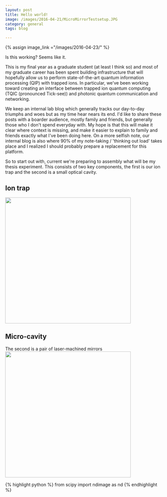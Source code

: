 ```yaml
---
layout: post
title: Hello world!
image: /images/2016-04-21/MicroMirrorTestsetup.JPG
category: general
tags: blog

---
```

{% assign image_link ="/images/2016-04-23/" %}

Is this working? Seems like it.

This is my final year as a graduate student (at least I think so) and most of my graduate career has been spent building infrastructure that will hopefully allow us to perform state-of-the-art quantum information processing (QIP) with trapped ions. In particular, we've been working toward creating an interface between trapped ion quantum computing (TQIC (pronounced Tick-see)) and photonic quantum communication and networking. 

We keep an internal lab blog which generally tracks our day-to-day triumphs and woes but as my time hear nears its end. I'd like to share these posts with a boarder audience, mostly family and friends, but generally those who I don't spend everyday with. My hope is that this will make it clear where context is missing, and make it easier to explain to family and friends exactly what I've been doing here. On a more selfish note, our internal blog is also where 90% of my note-taking / 'thinking out load' takes place and I realized I should probably prepare a replacement for this platform. 

So to start out with, current we're preparing to assembly what will be my thesis experiment. This consists of two key components, the first is our ion trap and the second is a small optical cavity.

<h2> Ion trap </h2>




<a href="{{image_link}}HOA2_Full.jpg"> 
<img src="{{image_link}}HOA2_Full.jpg" width="400px"/>
</a>



<h2> Micro-cavity</h2>
The second is a pair of laser-machined mirrors

<a href="{{image_link}}MicroMirrorTests.jpg">
<img src="{{image_link}}MicroMirrorTests.jpg" width="400px"/>
</a>



{% highlight python %}
    from scipy import ndimage as nd
{% endhighlight %}

